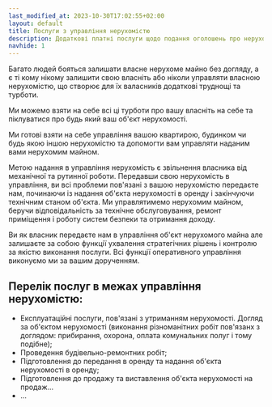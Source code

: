 ```yaml
---
last_modified_at: 2023-10-30T17:02:55+02:00
layout: default
title: Послуги з управління нерухомістю
description: Додаткові платні послуги щодо подання оголошень про нерухомість в Україні
navhide: 1
---
```


Багато людей бояться залишати власне нерухоме майно без догляду, а є ті кому нікому залишити свою власніть або ніколи управляти власною нерухомістю, що створює для їх валасників додаткові труднощі та турботи.

Ми можемо взяти на себе всі ці турботи про вашу власніть на себе та піклуватися про будь який ваш об'єкт нерухомості.

Ми готові взяти на себе управління вашою квартирою, будинком чи будь якою іншою нерухомістю та допомогти вам управляти наданим вами нерухомим майном.

Метою надання в управління нерухомість є звільнення власника від механічної та рутинної роботи. Передавши свою нерухомість в управління, ви всі проблеми пов'язані з вашою нерухомістю передаєте нам, починаючи із надання об'єкта нерухомості в оренду і закінчуючи технічним станом об'єкта. Ми управлятимемо нерухомим майном, беручи відповідальність за технічне обслуговування, ремонт приміщення і роботу систем безпеки та отримання доходу.

Ви як власник передаєте нам в управління об'єкт нерухомого майна але залишаєте за собою функції ухвалення стратегічних рішень і контролю за якістю виконання послуги. Всі функції оперативного управління виконуємо ми за вашим дорученням.

## Перелік послуг в межах управління нерухомістю:

- Експлуатаційні послуги, пов'язані з утриманням нерухомості. Догляд за об'єктом нерухомості (виконання різноманітних робіт пов'язанх з доглядом: прибирання, охорона, оплата комунальних полуг і тому подібне);
- Проведення будівельно-ремонтних робіт;
- Підготовлення до передання в оренду та надання об'єкта нерухомості в оренду;
- Підготовлення до продажу та виставлення об'єкта нерухомості на продаж...
- ...
